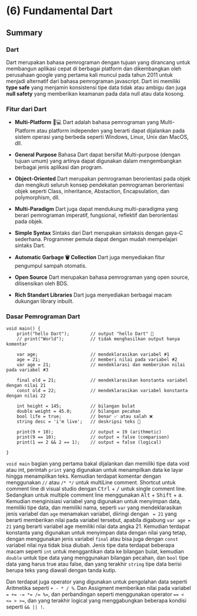 # (6) Fundamental Dart

## Summary

### Dart

Dart merupakan bahasa pemrograman dengan tujuan yang dirancang untuk membangun aplikasi cepat di berbagai platform dan dikembangkan oleh perusahaan google yang pertama kali muncul pada tahun 2011 untuk menjadi alternatif dari bahasa pemrograman javascript. Dart ini memiliki **type safe** yang menjamin konsistensi tipe data tidak atau ambigu dan juga **null safety** yang memberikan keamanan pada data null atau data kosong.

### Fitur dari Dart

* **Multi-Platform** 📱💻
Dart adalah bahasa pemrograman yang Multi-Platform atau platform independen yang berarti dapat dijalankan pada sistem operasi yang berbeda seperti Windows, Linux, Unix dan MacOS, dll.

* **General Purpose**
Bahasa Dart dapat bersifat Multi-purpose (dengan tujuan umum) yang artinya dapat digunakan dalam mengembangkan berbagai jenis aplikasi dan program.

* **Object-Oriented**
Dart merupakan pemrograman berorientasi pada objek dan mengikuti seluruh konsep pendekatan pemrograman berorientasi objek seperti Class, inheritance, Abstaction, Encapsulation, dan polymorphism, dll.

* **Multi-Paradigm**
Dart juga dapat mendukung multi-paradigma yang berari pemrograman imperatif, fungsional, reflektif dan berorientasi pada objek.

* **Simple Syntax**
Sintaks dari Dart merupakan sintaksis dengan gaya-C sederhana. Programmer pemula dapat dengan mudah mempelajari sintaks Dart.

* **Automatic Garbage 🗑️ Collection**
Dart juga menyediakan fitur pengumpul sampah otomatis.

* **Open Source**
Dart merupakan bahasa pemrograman yang open source, dilisensikan oleh BDS.

* **Rich Standart Libraries**
Dart juga menyediakan berbagai macam dukungan library inbuilt.

### Dasar Pemrograman Dart

```
void main() {
    print("hello Dart");        // output "hello Dart" 👋
    // print("World");          // tidak menghasilkan output hanya komentar 

    var age;                    // mendeklarasikan variabel #1
    age = 21;                   // memberi nilai pada variabel #2 
    var age = 21;               // mendeklarasi dan memberikan nilai pada variabel #3

    final old = 21;             // mendeklarasikan konstanta variabel dengan nilai 21
    const old = 22;             // mendeklarasikan variabel konstanta dengan nilai 22
    
    int height = 145;           // bilangan bulat
    double weight = 45.0;       // bilangan pecahan 
    bool life = true;           // benar ✅ atau salah ❌
    string desc = 'i'm live';   // deskripsi teks 💬

    print(9 + 10);              // output = 19 (arithmetic)
    print(9 == 10);             // output = false (comparison)
    print(1 == 2 && 2 == 1);    // output = false (logical)
    
}
```
`void main` bagian yang pertama bakal dijalankan dan memiliki tipe data void atau int, perintah `print` yang digunakan untuk menampilkan data ke layar hingga menampilkan teks. Kemudian terdapat komentar dengan menggunakan `//` atau `/* */` untuk multiLine comment. Shortcut untuk comment line di visual studio dengan <kbd>Ctrl</kbd> + <kbd>/</kbd> untuk single comment line. Sedangkan untuk multiple comment line menggunakan <kbd>Alt</kbd> + <kbd>Shift</kbd> + <kbd>a</kbd>. Kemudian menginisiasi variabel yang digunakan untuk menyimpan data, memiliki tipe data, dan memiliki nama, seperti `var` yang mendeklarasikan jenis variabel dan `age` menamakan variabel, diiringi dengan ` = 21` yang berarti memberikan nilai pada variabel tersebut, apabila digabung `var age = 21` yang berarti variabel age memiliki nilai data angka 21. Kemudian terdapat konstanta yang digunakan untuk menyimpan data dengan nilai yang tetap, dengan menggunakan jenis variabel `final` atau bisa juga dengan `const` variabel nilai nya tidak bisa diubah. Jenis tipe data terdapat beberapa macam seperti `int` untuk menggantikan data ke bilangan bulat, kemudian `double` untuk tipe data yang menggunakan bilangan pecahan, dan `bool` tipe data yang harus true atau false, dan yang terakhir `string` tipe data berisi berupa teks yang diawali dengan tanda kutip. 



Dan terdapat juga operator yang digunakan untuk pengolahan data seperti Aritmetika seperti `+ - * / %`. Dan Assigment memberikan nilai pada variabel `= += -= *= /= %=`, dan perbandingan seperti menggunakan operator `== < <= > >=`, dan yang terakhir logical yang menggabungkan beberapa kondisi seperti `&& || !`.